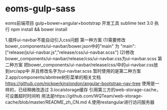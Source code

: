 # eoms-gulp-sass
eoms前端项目 gulp+bower+angular+bootstrap
开发工具 sublime text 3.0
执行 npm install && bower install

1.插件ui-navbar不能自动引入css问题
第一种方案
(1)需要修改 bower_components/ui-navbar/bower.json中的"main" 为
"main": ["release/js/ui-navbar.js","release/css/ui-navbar.scss"]
(2)修改bower_components/ui-navbar/release/css/ui-navbar.css为ui-navbar.scss
第二种方案
把bower_components/ui-navbar/release/css/中的ui-navbar.css放到src/app中 并且修改名字为ui-navbar.scss
暂时使用的是第二种方案
2.app/components/abntree树形菜单的相关文档
https://github.com/nickperkinslondon/angular-bootstrap-nav-tree
使用是一样的，已经稍微改造过
3.localstorage缓存 引用第三方的web-storage-cache，可设置超时时间哟
用法是https://github.com/WQTeam/web-storage-cache/blob/master/README_zh_CN.md
4.使用restangular进行访问服务器




